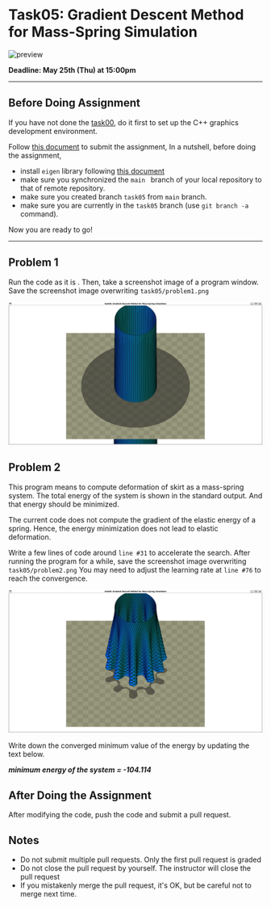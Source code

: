 # Task05: Gradient Descent Method for Mass-Spring Simulation

![preview](preview.png)

**Deadline: May 25th (Thu) at 15:00pm**

----

## Before Doing Assignment

If you have not done the [task00](../task00), do it first to set up the C++ graphics development environment.

Follow [this document](../doc/submit.md) to submit the assignment, In a nutshell, before doing the assignment,

- install `eigen` library following  [this document](../doc/setup_eigen.md)
- make sure you synchronized the `main ` branch of your local repository  to that of remote repository.
- make sure you created branch `task05` from `main` branch.
- make sure you are currently in the `task05` branch (use `git branch -a` command).

Now you are ready to go!

---

## Problem 1

Run the code as it is . Then, take a screenshot image of a program window. 
Save the screenshot image overwriting `task05/problem1.png`

![problem1](problem1.png)


## Problem 2

This program means to compute deformation of skirt as a mass-spring system. The total energy of the system is shown in the standard output. And that energy should be minimized.

The current code does not compute the gradient of the elastic energy of a spring. 
Hence, the energy minimization does not lead to elastic deformation.      

Write a few lines of code around `line #31` to accelerate the search. After running the program for a while, save the screenshot image overwriting `task05/problem2.png`
You may need to adjust the learning rate at `line #76` to reach the convergence. 

![problem2](problem2.png)

Write down the converged minimum value of the energy by updating the text below.

***minimum energy of the system = -104.114***


## After Doing the Assignment

After modifying the code, push the code and submit a pull request.




## Notes

- Do not submit multiple pull requests. Only the first pull request is graded
- Do not close the pull request by yourself. The instructor will close the pull request
- If you mistakenly merge the pull request, it's OK, but be careful not to merge next time. 
